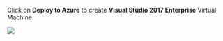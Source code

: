 Click on **Deploy to Azure** to create **Visual Studio 2017 Enterprise** Virtual Machine.

<a href="https://portal.azure.com/#create/Microsoft.Template/uri/https%3A%2F%2Fraw.githubusercontent.com%2FSrivatsaMarichi%2Fvscode%2Fmaster%2Ftemplate.json" target="_blank">
    <img src="http://azuredeploy.net/deploybutton.png"/>
    </a>

    
